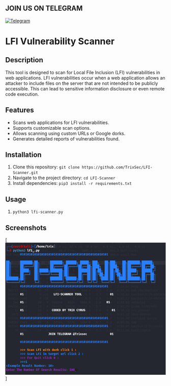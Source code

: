 ## JOIN US ON TELEGRAM


[![Telegram](https://upload.wikimedia.org/wikipedia/commons/thumb/8/82/Telegram_logo.svg/240px-Telegram_logo.svg.png)](https://t.me/your_telegram_username)



# LFI Vulnerability Scanner

## Description
This tool is designed to scan for Local File Inclusion (LFI) vulnerabilities in web applications. LFI vulnerabilities occur when a web application allows an attacker to include files on the server that are not intended to be publicly accessible. This can lead to sensitive information disclosure or even remote code execution.

## Features
- Scans web applications for LFI vulnerabilities.
- Supports customizable scan options.
- Allows scanning using custom URLs or Google dorks.
- Generates detailed reports of vulnerabilities found.

## Installation
1. Clone this repository: `git clone https://github.com/TrixSec/LFI-Scanner.git`
2. Navigate to the project directory: `cd LFI-Scanner`
3. Install dependencies: `pip3 install -r requirements.txt`

## Usage
1. `python3 lfi-scanner.py`


## Screenshots

[![LFI-Scanner](https://github.com/TrixSec/LFI-Scanner/blob/main/ss/lfi-scanner.png?raw=true)]

